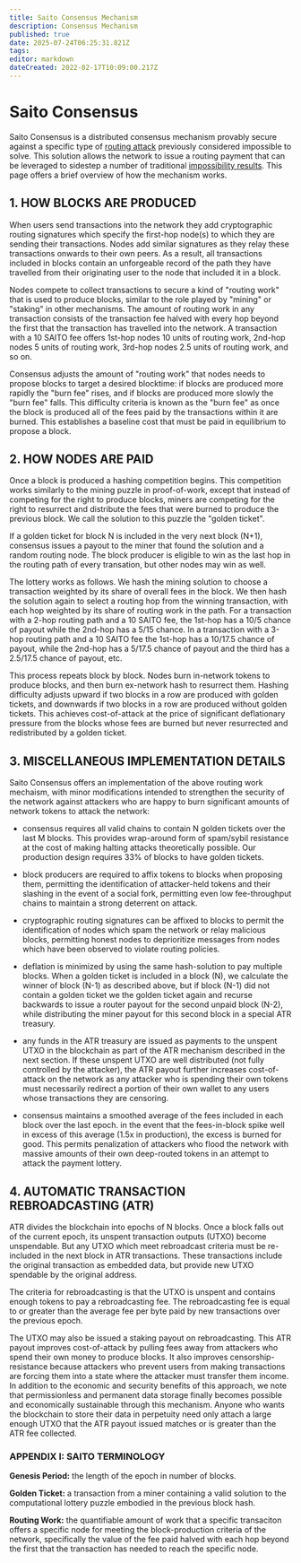 ```yaml
---
title: Saito Consensus Mechanism
description: Consensus Mechanism
published: true
date: 2025-07-24T06:25:31.821Z
tags: 
editor: markdown
dateCreated: 2022-02-17T10:09:00.217Z
---
```


# Saito Consensus

Saito Consensus is a distributed consensus mechanism provably secure against a specific type of [routing attack](/consensus/sybil-attacks) previously considered impossible to solve. This solution allows the network to issue a routing payment that can be leveraged to sidestep a number of traditional [impossibility results](/consensus/impossibility-results). This page offers a brief overview of how the mechanism works.

## 1. HOW BLOCKS ARE PRODUCED

When users send transactions into the network they add cryptographic routing signatures which specify the first-hop node(s) to which they are sending their transactions. Nodes add similar signatures as they relay these transactions onwards to their own peers. As a result, all transactions included in blocks contain an unforgeable record of the path they have travelled from their originating user to the node that included it in a block.

Nodes compete to collect transactions to secure a kind of "routing work" that is used to produce blocks, similar to the role played by "mining" or "staking" in other mechanisms. The amount of routing work in any transaction consists of the transaction fee halved with every hop beyond the first that the transaction has travelled into the network. A transaction with a 10 SAITO fee offers 1st-hop nodes 10 units of routing work, 2nd-hop nodes 5 units of routing work, 3rd-hop nodes 2.5 units of routing work, and so on.

Consensus adjusts the amount of "routing work" that nodes needs to propose blocks to target a desired blocktime: if blocks are produced more rapidly the "burn fee" rises, and if blocks are produced more slowly the "burn fee" falls. This difficulty criteria is known as the "burn fee" as once the block is produced all of the fees paid by the transactions within it are burned. This establishes a baseline cost that must be paid in equilibrium to propose a block.

## 2. HOW NODES ARE PAID

Once a block is produced a hashing competition begins. This competition works similarly to the mining puzzle in proof-of-work, except that instead of competing for the right to produce blocks, miners are competing for the right to resurrect and distribute the fees that were burned to produce the previous block. We call the solution to this puzzle the "golden ticket".

If a golden ticket for block N is included in the very next block (N+1), consensus issues a payout to the miner that found the solution and a random routing node. The block producer is eligible to win as the last hop in the routing path of every transation, but other nodes may win as well.

The lottery works as follows. We hash the mining solution to choose a transaction weighted by its share of overall fees in the block. We then hash the solution again to select a routing hop from the winning transaction, with each hop weighted by its share of routing work in the path. For a transaction with a 2-hop routing path and a 10 SAITO fee, the 1st-hop has a 10/5 chance of payout while the 2nd-hop has a 5/15 chance. In a transaction with a 3-hop routing path and a 10 SAITO fee the 1st-hop has a 10/17.5 chance of payout, while the 2nd-hop has a 5/17.5 chance of payout and the third has a 2.5/17.5 chance of payout, etc.

This process repeats block by block. Nodes burn in-network tokens to produce blocks, and then burn ex-network hash to resurrect them. Hashing difficulty adjusts upward if two blocks in a row are produced with golden tickets, and downwards if two blocks in a row are produced without golden tickets. This achieves cost-of-attack at the price of significant deflationary pressure from the blocks whose fees are burned but never resurrected and redistributed by a golden ticket.

## 3. MISCELLANEOUS IMPLEMENTATION DETAILS

Saito Consensus offers an implementation of the above routing work mechaism, with minor modifications intended to strengthen the security of the network against attackers who are happy to burn significant amounts of network tokens to attack the network:

* consensus requires all valid chains to contain N golden tickets over the last M blocks. This provides wrap-around form of spam/sybil resistance at the cost of making halting attacks theoretically possible. Our production design requires 33% of blocks to have golden tickets.

* block producers are required to affix tokens to blocks when proposing them, permitting the identification of attacker-held tokens and their slashing in the event of a social fork, permitting even low fee-throughput chains to maintain a strong deterrent on attack.

* cryptographic routing signatures can be affixed to blocks to permit the identification of nodes which spam the network or relay malicious blocks, permitting honest nodes to deprioritize messages from nodes which have been observed to violate routing policies.

* deflation is minimized by using the same hash-solution to pay multiple blocks. When a golden ticket is included in a block (N), we calculate the winner of block (N-1) as described above, but if block (N-1) did not contain a golden ticket we the golden ticket again and recurse backwards to issue a router payout for the second unpaid block (N-2), while distributing the miner payout for this second block in a special ATR treasury.

* any funds in the ATR treasury are issued as payments to the unspent UTXO in the blockchain as part of the ATR mechanism described in the next section. If these unspent UTXO are well distributed (not fully controlled by the attacker), the ATR payout further increases cost-of-attack on the network as any attacker who is spending their own tokens must necessarily redirect a portion of their own wallet to any users whose transactions they are censoring.

* consensus maintains a smoothed average of the fees included in each block over the last epoch. in the event that the fees-in-block spike well in excess of this average (1.5x in production), the excess is burned for good. This permits penalization of attackers who flood the network with massive amounts of their own deep-routed tokens in an attempt to attack the payment lottery.


## 4. AUTOMATIC TRANSACTION REBROADCASTING (ATR)

ATR divides the blockchain into epochs of N blocks. Once a block falls out of the current epoch, its unspent transaction outputs (UTXO) become unspendable. But any UTXO which meet rebroadcast criteria must be re-included in the next block in ATR transactions. These transactions include the original transaction as embedded data, but provide new UTXO spendable by the original address.

The criteria for rebroadcasting is that the UTXO is unspent and contains enough tokens to pay a rebroadcasting fee. The rebroadcasting fee is equal to or greater than the average fee per byte paid by new transactions over the previous epoch.

The UTXO may also be issued a staking payout on rebroadcasting. This ATR payout improves cost-of-attack by pulling fees away from attackers who spend their own money to produce blocks. It also improves censorship-resistance because attackers who prevent users from making transactions are forcing them into a state where the attacker must transfer them income. In addition to the economic and security benefits of this approach, we note that permissionless and permanent data storage finally becomes possible and economically sustainable through this mechanism. Anyone who wants the blockchain to store their data in perpetuity need only attach a large enough UTXO that the ATR payout issued matches or is greater than the ATR fee collected.


### APPENDIX I: SAITO TERMINOLOGY

**Genesis Period:** the length of the epoch in number of blocks.

**Golden Ticket:** a transaction from a miner containing a valid solution to the computational lottery puzzle embodied in the previous block hash.

**Routing Work:** the quantifiable amount of work that a specific transaciton offers a specific node for meeting the block-production criteria of the network, specifically the value of the fee paid halved with each hop beyond the first that the transaction has needed to reach the specific node.


